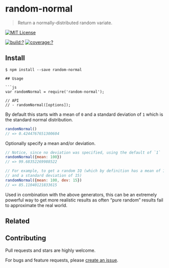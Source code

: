 # random-normal

> Return a normally-distributed random variate.


[![MIT License](https://img.shields.io/badge/license-MIT_License-green.svg?style=flat-square)](https://github.com/mock-end/random-normal/blob/master/LICENSE)

[![build:?](https://img.shields.io/travis/mock-end/random-normal/master.svg?style=flat-square)](https://travis-ci.org/mock-end/random-normal)
[![coverage:?](https://img.shields.io/coveralls/mock-end/random-normal/master.svg?style=flat-square)](https://coveralls.io/github/mock-end/random-normal)


## Install

```
$ npm install --save random-normal 

## Usage

```js
var randomNormal = require('random-normal');

// API
// - randomNormal([options]);
```

By default this starts with a mean of `0` and a standard deviation of `1` which is the standard normal distribution.

```js
randomNormal()
// => 0.4244767651300604
```
Optionally specify a mean and/or deviation.

```js
// Notice, since no deviation was specified, using the default of `1`
randomNormal({mean: 100})
// => 99.68352269988522

// For example, to get a random IQ (which by definition has a mean of 100
// and a standard deviation of 15)
randomNormal({mean: 100, dev: 15})
// => 85.11040121833615
```

Used in combination with the above generators, this can be an extremely powerful way to get more realistic results as often “pure random” results fail to approximate the real world.


## Related


## Contributing

Pull requests and stars are highly welcome.

For bugs and feature requests, please [create an issue](https://github.com/mock-end/random-normal/issues/new).
